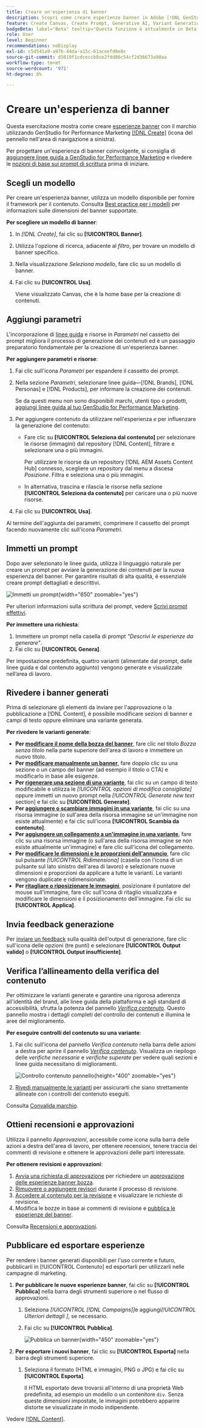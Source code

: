 ```yaml
---
title: Creare un'esperienza di banner
description: Scopri come creare esperienze banner in Adobe [!DNL GenStudio] for Performance Marketing.
feature: Create Canvas, Create Prompt, Generative AI, Variant Generation, Content Generation
badgeBeta: label="Beta" tooltip="Questa funzione è attualmente in Beta, quindi alcune funzionalità potrebbero essere limitate o soggette a modifiche."
role: User
level: Beginner
recommendations: noDisplay
exl-id: c5d541a9-a97b-44da-a15c-61aceefd0e8c
source-git-commit: d5019f1cdceccb8ce2fdd86c54cf2d36673a90aa
workflow-type: tm+mt
source-wordcount: '971'
ht-degree: 0%

---
```


# Creare un&#39;esperienza di banner

Questa esercitazione mostra come creare [esperienze banner](banner-experiences.md) con il marchio utilizzando GenStudio for Performance Marketing [[!DNL Create]](/help/user-guide/create/overview.md) (icona del pennello nell&#39;area di navigazione a sinistra).

Per progettare un&#39;esperienza di banner coinvolgente, si consiglia di [aggiungere linee guida a GenStudio for Performance Marketing](/help/user-guide/guidelines/add-guidelines.md) e rivedere le [nozioni di base sui prompt di scrittura](/help/user-guide/effective-prompts.md) prima di iniziare.

## Scegli un modello

Per creare un&#39;esperienza banner, utilizza un modello disponibile per fornire il framework per il contenuto. Consulta [Best practice per i modelli](/help/user-guide/content/best-practices-for-templates.md#follow-channel-specific-template-guidelines) per informazioni sulle dimensioni del banner supportate.

**Per scegliere un modello di banner**:

1. In _[!DNL Create]_, fai clic su **[!UICONTROL Banner]**.
1. Utilizza l&#39;opzione di ricerca, adiacente al _filtro_, per trovare un modello di banner specifico.
1. Nella visualizzazione _Seleziona modello_, fare clic su un modello di banner.
1. Fai clic su **[!UICONTROL Usa]**.

   Viene visualizzato Canvas, che è la home base per la creazione di contenuti.

## Aggiungi parametri

L&#39;incorporazione di [linee guida](/help/user-guide/guidelines/overview.md) e risorse in _Parametri_ nel cassetto dei prompt migliora il processo di generazione dei contenuti ed è un passaggio preparatorio fondamentale per la creazione di un&#39;esperienza banner.

**Per aggiungere parametri e risorse**:

1. Fai clic sull&#39;icona _Parametri_ per espandere il cassetto dei prompt.
1. Nella sezione _Parametri_, selezionare linee guida—[!DNL Brands], [!DNL Personas] e [!DNL Products], per informare la creazione dei contenuti.

   Se da questi menu non sono disponibili marchi, utenti tipo o prodotti, [aggiungi linee guida al tuo GenStudio for Performance Marketing](/help/user-guide/guidelines/add-guidelines.md).

1. Per aggiungere contenuto da utilizzare nell&#39;esperienza *e* per influenzare la generazione del contenuto:
   * Fare clic su **[!UICONTROL Seleziona dal contenuto]** per selezionare le risorse (immagini) dal repository [!DNL Content], filtrare e selezionare una o più immagini.

     Per utilizzare le risorse da un repository [!DNL AEM Assets Content Hub] connesso, scegliere un repository dal menu a discesa _Posizione_. Filtra e seleziona una o più immagini.

   * In alternativa, trascina e rilascia le risorse nella sezione **[!UICONTROL Seleziona da contenuto]** per caricare una o più nuove risorse.
1. Fai clic su **[!UICONTROL Usa]**.

Al termine dell&#39;aggiunta dei parametri, comprimere il cassetto dei prompt facendo nuovamente clic sull&#39;icona _Parametri_.

## Immetti un prompt

Dopo aver selezionato le linee guida, utilizza il linguaggio naturale per creare un prompt per avviare la generazione dei contenuti per la nuova esperienza del banner. Per garantire risultati di alta qualità, è essenziale creare prompt dettagliati e descrittivi.

![Immetti un prompt](/help/assets/prompt-displayad.png){width="650" zoomable="yes"}

Per ulteriori informazioni sulla scrittura dei prompt, vedere [Scrivi prompt effettivi](/help/user-guide/effective-prompts.md).

**Per immettere una richiesta**:

1. Immettere un prompt nella casella di prompt _&quot;Descrivi le esperienze da generare&quot;_.
1. Fai clic su **[!UICONTROL Genera]**.

Per impostazione predefinita, quattro varianti (alimentate dal prompt, dalle linee guida e dal contenuto aggiunto) vengono generate e visualizzate nell’area di lavoro.

## Rivedere i banner generati

Prima di selezionare gli elementi da inviare per l&#39;approvazione o la pubblicazione a [!DNL Content], è possibile modificare sezioni di banner e campi di testo oppure eliminare una variante generata.

**Per rivedere le varianti generate**:

* **Per [modificare il nome della bozza del banner](/help/user-guide/create/manage-variants.md#change-draft-name)**, fare clic nel titolo _Bozza senza titolo_ nella parte superiore dell&#39;area di lavoro e immettere un nuovo titolo.
* **Per [modificare manualmente un banner](/help/user-guide/create/manage-variants.md#manually-edit-text)**, fare doppio clic su una sezione o un campo del banner (ad esempio il titolo o CTA) e modificarlo in base alle esigenze.
* **Per [rigenerare una sezione di una variante](/help/user-guide/create/manage-variants.md#re-generate-sections)**, fai clic su un campo di testo modificabile e utilizza le _[!UICONTROL opzioni di modifica consigliate]_ oppure immetti un nuovo prompt nella _[!UICONTROL Generate new text_ section] e fai clic su **[!UICONTROL Generate]**.
* **Per [aggiungere o scambiare immagini in una variante](/help/user-guide/create/manage-variants.md#swap-image)**, fai clic su una risorsa immagine (o sull&#39;area della risorsa immagine se un&#39;immagine non esiste attualmente) e fai clic sull&#39;icona **[!UICONTROL Scambia da contenuto]**.
* **Per [aggiungere un collegamento a un&#39;immagine in una variante](/help/user-guide/create/manage-variants.md#add-image-link)**, fare clic su una risorsa immagine (o sull&#39;area della risorsa immagine se non esiste attualmente un&#39;immagine) e fare clic sull&#39;icona del collegamento.
* **Per [modificare le dimensioni e le proporzioni dell&#39;annuncio](/help/user-guide/create/manage-variants.md#change-aspect-ratio)**, fare clic sul pulsante _[!UICONTROL Ridimensiona]_ (casella con l&#39;icona di un pulsante sul lato sinistro dell&#39;area di lavoro) e selezionare nuove dimensioni e proporzioni da applicare a tutte le varianti. Le varianti vengono duplicate e ridimensionate.
* **Per [ritagliare o riposizionare le immagini](/help/user-guide/create/manage-variants.md#crop-assets)**, posizionare il puntatore del mouse sull&#39;immagine, fare clic sull&#39;icona di ritaglio visualizzata e modificare le dimensioni e il posizionamento dell&#39;immagine. Fai clic su **[!UICONTROL Applica]**.

<!-- # Preview for device
When revising and preparing email experiences, you can toggle between previews for desktop and mobile views to ensure coherence and visual appeal of draft variants.
**To preview variants for desktop and mobile devices** toggle the device preview option—between **desktop** and **mobile**—in the right menu bar (computer and phone icons) to preview how variants appear. -->

## Invia feedback generazione

Per [inviare un feedback](/help/user-guide/create/manage-variants.md#generation-feedback) sulla qualità dell&#39;output di generazione, fare clic sull&#39;icona delle opzioni (tre punti) e selezionare **[!UICONTROL Output valido]** o **[!UICONTROL Output insufficiente]**.

## Verifica l’allineamento della verifica del contenuto

Per ottimizzare le varianti generate e garantire una rigorosa aderenza all&#39;identità del brand, alle linee guida della piattaforma e agli standard di accessibilità, sfrutta la potenza del pannello [_Verifica contenuto_](/help/user-guide/guidelines/brand-validation.md#content-check-panel). Questo pannello mostra i dettagli completi del controllo dei contenuti e illumina le aree del miglioramento.

**Per eseguire controlli del contenuto su una variante**:

1. Fai clic sull&#39;icona del pannello _Verifica contenuto_ nella barra delle azioni a destra per aprire il pannello [_Verifica contenuto_](/help/user-guide/guidelines/brand-validation.md#content-check-panel). Visualizza un riepilogo delle _verifiche necessarie_ e _verifiche superate_ per vedere quali sezioni e linee guida necessitano di miglioramenti.

   ![_Controllo contenuto_ pannello](/help/assets/content-check-panel.png){height="400" zoomable="yes"}

1. [Rivedi manualmente le varianti](#revise-generated-variants) per assicurarti che siano strettamente allineate con i controlli del contenuto eseguiti.

Consulta [Convalida marchio](/help/user-guide/guidelines/brand-validation.md).

## Ottieni recensioni e approvazioni

Utilizza il pannello _Approvazioni_, accessibile come icona sulla barra delle azioni a destra dell&#39;area di lavoro, per ottenere recensioni, tenere traccia dei commenti di revisione e ottenere le approvazioni delle parti interessate.

**Per ottenere revisioni e approvazioni**:

1. [Avvia una richiesta di approvazione](/help/user-guide/approvals/request-review.md) per richiedere un [approvazione delle esperienze banner bozza](/help/user-guide/approvals/approve-content.md).
1. [Rimuovere o aggiungere revisori](/help/user-guide/approvals/review-and-edit.md#manage-approvals) durante il processo di revisione.
1. [Accedere al contenuto per la revisione](/help/user-guide/approvals/review-and-edit.md#access-content-for-review) e visualizzare le richieste di revisione.
1. Modifica le bozze in base ai commenti di revisione e [pubblica le esperienze del banner](#publish-and-export-experience).

Consulta [Recensioni e approvazioni](/help/user-guide/approvals/overview.md).

## Pubblicare ed esportare esperienze

Per rendere i banner generati disponibili per l&#39;uso corrente e futuro, pubblicarli in [!UICONTROL Contenuto] ed esportarli per utilizzarli nelle campagne di marketing.

1. **Per pubblicare le nuove esperienze banner**, fai clic su **[!UICONTROL Pubblica]** nella barra degli strumenti superiore o nel flusso di approvazioni.
   1. Seleziona _[!UICONTROL [!DNL Campaigns]]_&#x200B;e aggiungi&#x200B;_[!UICONTROL &#x200B; Ulteriori dettagli &#x200B;]_, se necessario.
   1. Fai clic su **[!UICONTROL Pubblica]**.

      ![Pubblica un banner](/help/assets/publish-displayad.png){width="450" zoomable="yes"}

1. **Per esportare i nuovi banner**, fai clic su **[!UICONTROL Esporta]** nella barra degli strumenti superiore.
   1. Seleziona il formato (HTML e immagini, PNG o JPG) e fai clic su **[!UICONTROL Esporta]**.

      Il HTML esportato deve trovarsi all&#39;interno di una proprietà Web predefinita, ad esempio un modello o un contenitore `div`. Senza queste dimensioni impostate, le immagini potrebbero apparire distorte se visualizzate in modo indipendente.

Vedere [[!DNL Content]](/help/user-guide/content/overview.md#search-and-find-approved-content).
